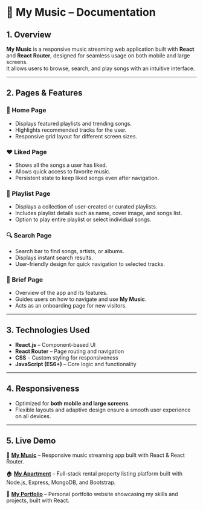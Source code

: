 # 🎵 My Music – Documentation

## 1. Overview  
**My Music** is a responsive music streaming web application built with **React** and **React Router**, designed for seamless usage on both mobile and large screens.  
It allows users to browse, search, and play songs with an intuitive interface.

---

## 2. Pages & Features  

### 📌 Home Page  
- Displays featured playlists and trending songs.  
- Highlights recommended tracks for the user.  
- Responsive grid layout for different screen sizes.  

### ❤️ Liked Page  
- Shows all the songs a user has liked.  
- Allows quick access to favorite music.  
- Persistent state to keep liked songs even after navigation.  

### 🎯 Playlist Page  
- Displays a collection of user-created or curated playlists.  
- Includes playlist details such as name, cover image, and songs list.  
- Option to play entire playlist or select individual songs.  

### 🔍 Search Page  
- Search bar to find songs, artists, or albums.  
- Displays instant search results.  
- User-friendly design for quick navigation to selected tracks.  

### 📄 Brief Page  
- Overview of the app and its features.  
- Guides users on how to navigate and use **My Music**.  
- Acts as an onboarding page for new visitors.  

---

## 3. Technologies Used  
- **React.js** – Component-based UI  
- **React Router** – Page routing and navigation  
- **CSS** – Custom styling for responsiveness  
- **JavaScript (ES6+)** – Core logic and functionality  

---

## 4. Responsiveness  
- Optimized for **both mobile and large screens**.  
- Flexible layouts and adaptive design ensure a smooth user experience on all devices.  

---
## 5. Live Demo
🎵 **[My Music](https://my-music-sss.netlify.app/)** – Responsive music streaming app built with React & React Router.  

🏠 **[My Apartment](https://myapartment.onrender.com/listings)** – Full-stack rental property listing platform built with Node.js, Express, MongoDB, and Bootstrap.  

💼 **[My Portfolio](https://sonukumarwebsite.netlify.app/)** – Personal portfolio website showcasing my skills and projects, built with React.
